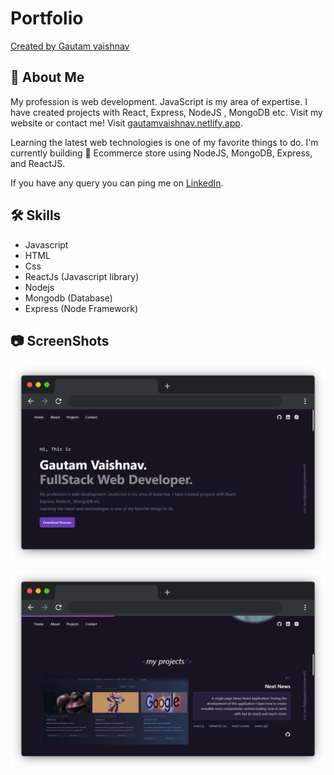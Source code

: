 # Portfolio

[Created by Gautam vaishnav](https://gautamvaishnav.netlify.app/)



## 🚀 About Me

My profession is web development. JavaScript is my area of expertise. I have created projects with React, Express, NodeJS , MongoDB etc. Visit my website or contact me! Visit [gautamvaishnav.netlify.app](https://gautamvaishnav.netlify.app/).

Learning the latest web technologies is one of my favorite things to do. I'm currently building 🛒 Ecommerce store using NodeJS, MongoDB, Express, and ReactJS.

If you have any query you can ping me on [LinkedIn](https://www.linkedin.com/in/gautamvaishnav/).


## 🛠 Skills

- Javascript
- HTML
- Css
- ReactJs (Javascript library)
- Nodejs
- Mongodb (Database)
- Express (Node Framework)


## 📷 ScreenShots 

![Screen shot 1](https://raw.githubusercontent.com/Gautamvaishnav-git/Portfolio/main/src/assets/heroSection.png)


![Screen shot 1](https://raw.githubusercontent.com/Gautamvaishnav-git/Portfolio/main/src/assets/ProjectsSection.png)
